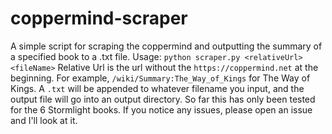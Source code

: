 # coppermind-scraper
A simple script for scraping the coppermind and outputting the summary of a specified book to a .txt file. Usage:
`python scraper.py <relativeUrl> <fileName>`
Relative Url is the url without the `https://coppermind.net` at the beginning. For example, `/wiki/Summary:The_Way_of_Kings` for The Way of Kings. A `.txt` will be appended to whatever filename you input, and the output file will go into an output directory. So far this has only been tested for the 6 Stormlight books. If you notice any issues, please open an issue and I'll look at it.
